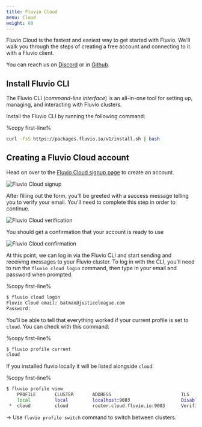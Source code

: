 ```yaml
---
title: Fluvio Cloud
menu: Cloud
weight: 60
---
```


Fluvio Cloud is the fastest and easiest way to get started with Fluvio. We'll walk you through the steps of creating a free account and connecting to it with a Fluvio client.


You can reach us on <a href="https://discordapp.com/invite/bBG2dTz" target="_blank">Discord</a> or in <a href="https://github.com/infinyon/fluvio/issues" target="_blank">Github</a>.
## Install Fluvio CLI

The Fluvio CLI (_command-line interface_) is an all-in-one tool for setting up, managing, and interacting with Fluvio clusters.

Install the Fluvio CLI by running the following command:

%copy first-line%
```bash
curl -fsS https://packages.fluvio.io/v1/install.sh | bash
```

## Creating a Fluvio Cloud account

Head on over to the  <a href="https://cloud.fluvio.io/signup" target="_blank">Fluvio Cloud signup page</a> to create an account.

<img src="../images/cloud-signup.png"
     alt="Fluvio Cloud signup"
     style="justify: center; max-width: 400px" />

After filling out the form, you'll be greeted with a success message telling you to verify your email. You'll need to complete this step in order to continue.

<img src="../images/cloud-verification.png"
     alt="Fluvio Cloud verification"
     style="justify: center; max-width: 600px" />

You should get a confirmation that your account is ready to use

<img src="../images/cloud-confirmation.png"
     alt="Fluvio Cloud confirmation"
     style="justify: center; max-width: 600px" />


At this point, we can log in via the Fluvio CLI and start sending and receiving messages to your Fluvio cluster. To log in with the CLI, you'll need to run the `fluvio cloud login` command, then type in your email and password when prompted.

%copy first-line%
```bash
$ fluvio cloud login
Fluvio Cloud email: batman@justiceleague.com
Password:
```

You'll be able to tell that everything worked if your current profile is set to `cloud`. You can check with this command:

%copy first-line%
```bash
$ fluvio profile current
cloud
```

If you installed fluvio locally it will be listed alongside `cloud`:

%copy first-line%
```bash
$ fluvio profile view
    PROFILE       CLUSTER       ADDRESS                          TLS 
    local         local         localhost:9003                   Disabled 
 *  cloud         cloud         router.cloud.fluvio.io:9003      Verified
```

-> Use `fluvio profile switch` command to switch between clusters.